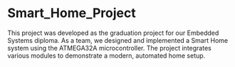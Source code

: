 # Smart_Home_Project
This project was developed as the graduation project for our Embedded Systems diploma. As a team, we designed and implemented a Smart Home system using the ATMEGA32A microcontroller. The project integrates various modules to demonstrate a modern, automated home setup.
